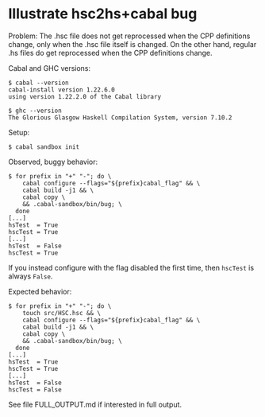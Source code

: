 Illustrate hsc2hs+cabal bug
===========================

Problem: The .hsc file does not get reprocessed when the CPP
definitions change, only when the .hsc file itself is changed. On the
other hand, regular .hs files do get reprocessed when the CPP
definitions change.

Cabal and GHC versions:

    $ cabal --version
    cabal-install version 1.22.6.0
    using version 1.22.2.0 of the Cabal library

    $ ghc --version
    The Glorious Glasgow Haskell Compilation System, version 7.10.2

Setup:

    $ cabal sandbox init

Observed, buggy behavior:

    $ for prefix in "+" "-"; do \
        cabal configure --flags="${prefix}cabal_flag" && \
        cabal build -j1 && \
        cabal copy \
        && .cabal-sandbox/bin/bug; \
      done
    [...]
    hsTest  = True
    hscTest = True
    [...]
    hsTest  = False
    hscTest = True

If you instead configure with the flag disabled the first time, then
`hscTest` is always `False`.

Expected behavior:

    $ for prefix in "+" "-"; do \
        touch src/HSC.hsc && \
        cabal configure --flags="${prefix}cabal_flag" && \
        cabal build -j1 && \
        cabal copy \
        && .cabal-sandbox/bin/bug; \
      done
    [...]
    hsTest  = True
    hscTest = True
    [...]
    hsTest  = False
    hscTest = False

See file FULL_OUTPUT.md if interested in full output.
